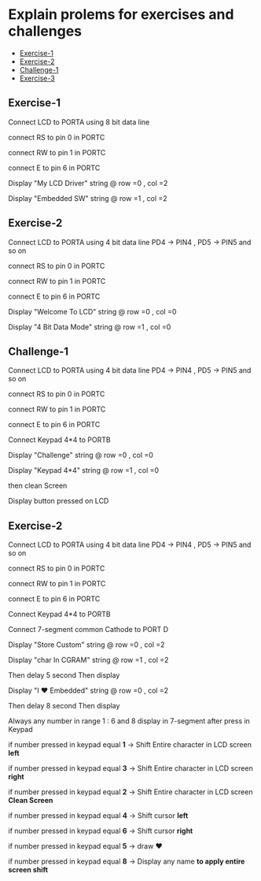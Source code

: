 # Explain prolems for exercises and challenges
- [Exercise-1](#Exercise-1)
- [Exercise-2](#Exercise-2)
- [Challenge-1](#Challenge-1)
- [Exercise-3](#Exercise-3)



## Exercise-1
<p>Connect LCD to PORTA using 8 bit data line</p>
<p>connect RS to pin 0 in PORTC</p>
<p>connect RW to pin 1 in PORTC</p>
<p>connect E to pin 6 in PORTC</p>
<p>Display "My LCD Driver" string @ row =0 , col =2</p>
<p>Display "Embedded SW" string @ row =1 , col =2</p>


## Exercise-2
<p>Connect LCD to PORTA using 4 bit data line PD4 -> PIN4 , PD5 -> PIN5 and so on</p>
<p>connect RS to pin 0 in PORTC</p>
<p>connect RW to pin 1 in PORTC</p>
<p>connect E to pin 6 in PORTC</p>
<p>Display "Welcome To LCD" string @ row =0 , col =0</p>
<p>Display "4 Bit Data Mode" string @ row =1 , col =0</p>   



## Challenge-1
<p>Connect LCD to PORTA using 4 bit data line PD4 -> PIN4 , PD5 -> PIN5 and so on</p>
<p>connect RS to pin 0 in PORTC</p>
<p>connect RW to pin 1 in PORTC</p>
<p>connect E to pin 6 in PORTC</p>
<p>Connect Keypad 4*4 to PORTB</p>
<p>Display "Challenge" string @ row =0 , col =0</p>
<p>Display "Keypad 4*4" string @ row =1 , col =0</p>   
<p>then clean Screen</p>
<p>Display button pressed on LCD</p>



## Exercise-2
<p>Connect LCD to PORTA using 4 bit data line PD4 -> PIN4 , PD5 -> PIN5 and so on</p>
<p>connect RS to pin 0 in PORTC</p>
<p>connect RW to pin 1 in PORTC</p>
<p>connect E to pin 6 in PORTC</p>
<p>Connect Keypad 4*4 to PORTB</p>
<p>Connect 7-segment common Cathode to PORT D</p>
<p>Display "Store Custom" string @ row =0 , col =2</p>
<p>Display "char In CGRAM" string @ row =1 , col =2</p>
<p>Then delay 5 second Then display </p>
<p>Display "I ❤️ Embedded" string @ row =0 , col =2</p>
<p>Then delay 8 second Then display </p> 
<p>Always any number in range 1 : 6 and 8 display in 7-segment after press in Keypad</p>
<p>if number pressed in keypad equal <strong>1</strong> -> Shift Entire character in LCD screen <strong>left</strong></p>
<p>if number pressed in keypad equal <strong>3</strong> -> Shift Entire character in LCD screen <strong>right</strong></p>
<p>if number pressed in keypad equal <strong>2</strong> -> Shift Entire character in LCD screen <strong>Clean Screen</strong></p>
<p>if number pressed in keypad equal <strong>4</strong> -> Shift cursor <strong>left</strong></p>
<p>if number pressed in keypad equal <strong>6</strong> -> Shift cursor <strong>right</strong></p>
<p>if number pressed in keypad equal <strong>5</strong> -> draw <strong>❤️</strong></p>
<p>if number pressed in keypad equal <strong>8</strong> -> Display any name <strong>to apply entire screen shift</strong></p>

